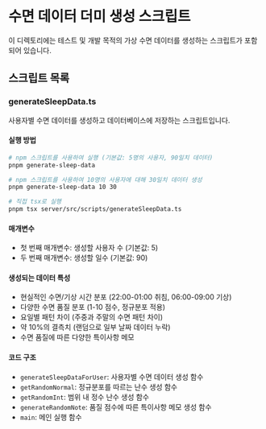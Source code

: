 # 수면 데이터 더미 생성 스크립트

이 디렉토리에는 테스트 및 개발 목적의 가상 수면 데이터를 생성하는 스크립트가 포함되어 있습니다.

## 스크립트 목록

### generateSleepData.ts

사용자별 수면 데이터를 생성하고 데이터베이스에 저장하는 스크립트입니다.

#### 실행 방법

```bash
# npm 스크립트를 사용하여 실행 (기본값: 5명의 사용자, 90일치 데이터)
pnpm generate-sleep-data

# npm 스크립트를 사용하여 10명의 사용자에 대해 30일치 데이터 생성
pnpm generate-sleep-data 10 30

# 직접 tsx로 실행
pnpm tsx server/src/scripts/generateSleepData.ts
```

#### 매개변수

- 첫 번째 매개변수: 생성할 사용자 수 (기본값: 5)
- 두 번째 매개변수: 생성할 일수 (기본값: 90)

#### 생성되는 데이터 특성

- 현실적인 수면/기상 시간 분포 (22:00-01:00 취침, 06:00-09:00 기상)
- 다양한 수면 품질 분포 (1-10 점수, 정규분포 적용)
- 요일별 패턴 차이 (주중과 주말의 수면 패턴 차이)
- 약 10%의 결측치 (랜덤으로 일부 날짜 데이터 누락)
- 수면 품질에 따른 다양한 특이사항 메모

#### 코드 구조

- `generateSleepDataForUser`: 사용자별 수면 데이터 생성 함수
- `getRandomNormal`: 정규분포를 따르는 난수 생성 함수
- `getRandomInt`: 범위 내 정수 난수 생성 함수
- `generateRandomNote`: 품질 점수에 따른 특이사항 메모 생성 함수
- `main`: 메인 실행 함수
